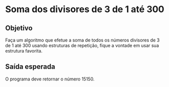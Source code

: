 # Soma dos divisores de 3 de 1 até 300

## Objetivo

Faça um algoritmo que efetue a soma de todos os números divisores de 3 de 1 até 300 usando estruturas de repetição, fique a vontade em usar sua estrutura favorita.

## Saída esperada

O programa deve retornar o número 15150.